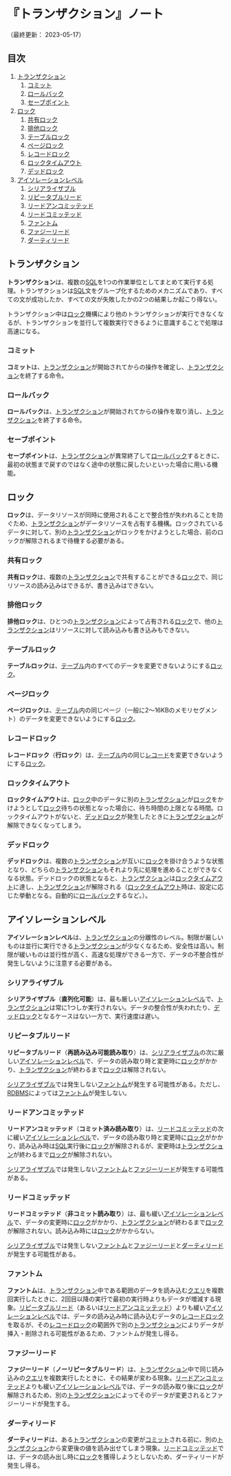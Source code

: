 # 『トランザクション』ノート

（最終更新： 2023-05-17）

## 目次

1. [トランザクション](#トランザクション)
	1. [コミット](#コミット)
	1. [ロールバック](#ロールバック)
	1. [セーブポイント](#セーブポイント)
1. [ロック](#ロック)
	1. [共有ロック](#共有ロック)
	1. [排他ロック](#排他ロック)
	1. [テーブルロック](#テーブルロック)
	1. [ページロック](#ページロック)
	1. [レコードロック](#レコードロック)
	1. [ロックタイムアウト](#ロックタイムアウト)
	1. [デッドロック](#デッドロック)
1. [アイソレーションレベル](#アイソレーションレベル)
	1. [シリアライザブル](#シリアライザブル)
	1. [リピータブルリード](#リピータブルリード)
	1. [リードアンコミッテッド](#リードアンコミッテッド)
	1. [リードコミッテッド](#リードコミッテッド)
	1. [ファントム](#ファントム)
	1. [ファジーリード](#ファジーリード)
	1. [ダーティリード](#ダーティリード)


## トランザクション

**トランザクション**は、複数の[SQL](./sql.md#sql)を1つの作業単位としてまとめて実行する処理。トランザクションは[SQL](./sql.md#sql)文をグループ化するためのメカニズムであり、すべての文が成功したか、すべての文が失敗したかの2つの結果しか起こり得ない。

トランザクション中は[ロック](#ロック)機構により他のトランザクションが実行できなくなるが、トランザクションを並行して複数実行できるように意識することで処理は高速になる。

### コミット

**コミット**は、[トランザクション](#トランザクション)が開始されてからの操作を確定し、[トランザクション](#トランザクション)を終了する命令。

### ロールバック

**ロールバック**は、[トランザクション](#トランザクション)が開始されてからの操作を取り消し、[トランザクション](#トランザクション)を終了する命令。

### セーブポイント

**セーブポイント**は、[トランザクション](#トランザクション)が異常終了して[ロールバック](#ロールバック)するときに、最初の状態まで戻すのではなく途中の状態に戻したいといった場合に用いる機能。


## ロック

**ロック**は、データリソースが同時に使用されることで整合性が失われることを防ぐため、[トランザクション](#トランザクション)がデータリソースを占有する機構。ロックされているデータに対して、別の[トランザクション](#トランザクション)がロックをかけようとした場合、前のロックが解除されるまで待機する必要がある。

### 共有ロック

**共有ロック**は、複数の[トランザクション](#トランザクション)で共有することができる[ロック](#ロック)で、同じリソースの読み込みはできるが、書き込みはできない。

### 排他ロック

**排他ロック**は、ひとつの[トランザクション](#トランザクション)によって占有される[ロック](#ロック)で、他の[トランザクション](#トランザクション)はリソースに対して読み込みも書き込みもできない。

### テーブルロック

**テーブルロック**は、[テーブル](./rdb.md#テーブル)内のすべてのデータを変更できないようにする[ロック](#ロック)。

### ページロック

**ページロック**は、[テーブル](./rdb.md#テーブル)内の同じページ（一般に2〜16KBのメモリセグメント）のデータを変更できないようにする[ロック](#ロック)。

### レコードロック

**レコードロック**（**行ロック**）は、[テーブル](./rdb.md#テーブル)内の同じ[レコード](./rdb.md#レコード)を変更できないようにする[ロック](#ロック)。

### ロックタイムアウト

**ロックタイムアウト**は、[ロック](#ロック)中のデータに別の[トランザクション](#トランザクション)が[ロック](#ロック)をかけようとして[ロック](#ロック)待ちの状態となった場合に、待ち時間の上限となる時間。ロックタイムアウトがないと、[デッドロック](#デッドロック)が発生したときに[トランザクション](#トランザクション)が解除できなくなってしまう。

### デッドロック

**デッドロック**は、複数の[トランザクション](#トランザクション)が互いに[ロック](#ロック)を掛け合うような状態となり、どちらの[トランザクション](#トランザクション)もそれより先に処理を進めることができなくなる状態。デッドロックの状態となると、[トランザクション](#トランザクション)は[ロックタイムアウト](#ロックタイムアウト)に達し、[トランザクション](#トランザクション)が解除される（[ロックタイムアウト](#ロックタイムアウト)時は、設定に応じた挙動となる。自動的に[ロールバック](#ロールバック)するなど。）。


## アイソレーションレベル

**アイソレーションレベル**は、[トランザクション](#トランザクション)の分離性のレベル。制限が厳しいものは並行に実行できる[トランザクション](#トランザクション)が少なくなるため、安全性は高い。制限が緩いものは並行性が高く、高速な処理ができる一方で、データの不整合性が発生しないように注意する必要がある。

### シリアライザブル

**シリアライザブル**（**直列化可能**）は、最も厳しい[アイソレーションレベル](#アイソレーションレベル)で、[トランザクション](#トランザクション)は常に1つしか実行されない。データの整合性が失われたり、[デッドロック](#デッドロック)となるケースはない一方で、実行速度は遅い。

### リピータブルリード

**リピータブルリード**（**再読み込み可能読み取り**）は、[シリアライザブル](#シリアライザブル)の次に厳しい[アイソレーションレベル](#アイソレーションレベル)で、データの読み取り時と変更時に[ロック](#ロック)がかかり、[トランザクション](#トランザクション)が終わるまで[ロック](#ロック)は解除されない。

[シリアライザブル](#シリアライザブル)では発生しない[ファントム](#ファントム)が発生する可能性がある。ただし、[RDBMS](./database.md#rdbms)によっては[ファントム](#ファントム)が発生しない。

### リードアンコミッテッド

**リードアンコミッテッド**（**コミット済み読み取り**）は、[リードコミッテッド](#リードコミッテッド)の次に緩い[アイソレーションレベル](#アイソレーションレベル)で、データの読み取り時と変更時に[ロック](#ロック)がかかり、読み込み時は[SQL](./sql.md#sql)実行後に[ロック](#ロック)が解除されるが、変更時は[トランザクション](#トランザクション)が終わるまで[ロック](#ロック)が解除されない。

[シリアライザブル](#シリアライザブル)では発生しない[ファントム](#ファントム)と[ファジーリード](#ファジーリード)が発生する可能性がある。

### リードコミッテッド

**リードコミッテッド**（**非コミット読み取り**）は、最も緩い[アイソレーションレベル](#アイソレーションレベル)で、データの変更時に[ロック](#ロック)がかかり、[トランザクション](#トランザクション)が終わるまで[ロック](#ロック)が解除されない。読み込み時には[ロック](#ロック)がかからない。

[シリアライザブル](#シリアライザブル)では発生しない[ファントム](#ファントム)と[ファジーリード](#ファジーリード)と[ダーティリード](#ダーティリード)が発生する可能性がある。

### ファントム

**ファントム**は、[トランザクション](#トランザクション)中である範囲のデータを読み込む[クエリ](./sql.md#クエリ)を複数回実行したときに、2回目以降の実行で最初の実行時よりもデータが増減する現象。[リピータブルリード](#リピータブルリード)（あるいは[リードアンコミッテッド](#リードアンコミッテッド)）よりも緩い[アイソレーションレベル](#アイソレーションレベル)では、データの読み込み時に読み込むデータの[レコードロック](#レコードロック)を取るが、その[レコードロック](#レコードロック)の範囲外で別の[トランザクション](#トランザクション)によりデータが挿入・削除される可能性があるため、ファントムが発生し得る。

### ファジーリード

**ファジーリード**（**ノーリピータブルリード**）は、[トランザクション](#トランザクション)中で同じ読み込みの[クエリ](./sql.md#クエリ)を複数実行したときに、その結果が変わる現象。[リードアンコミッテッド](#リードアンコミッテッド)よりも緩い[アイソレーションレベル](#アイソレーションレベル)では、データの読み取り後に[ロック](#ロック)が解除されるため、別の[トランザクション](#トランザクション)によってそのデータが変更されるとファジーリードが発生する。

### ダーティリード

**ダーティリード**は、ある[トランザクション](#トランザクション)の変更が[コミット](#コミット)される前に、別の[トランザクション](#トランザクション)から変更後の値を読み出せてしまう現象。[リードコミッテッド](#リードコミッテッド)では、データの読み出し時に[ロック](#ロック)を獲得しようとしないため、ダーティリードが発生し得る。
